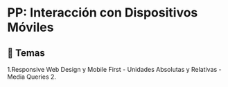 # PP: Interacción con Dispositivos Móviles

## 📌 Temas
1.Responsive Web Design y Mobile First
    - Unidades Absolutas y Relativas
    - Media Queries
2.
